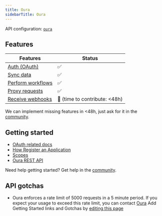 ```yaml
---
title: Oura
sidebarTitle: Oura
---
```


API configuration: [`oura`](https://terapi.dev/providers.yaml)

## Features

| Features | Status |
| - | - |
| [Auth (OAuth)](/integrate/guides/authorize-an-api) | ✅ |
| [Sync data](/integrate/guides/sync-data-from-an-api) | ✅ |
| [Perform workflows](/integrate/guides/perform-workflows-with-an-api) | ✅ |
| [Proxy requests](/integrate/guides/proxy-requests-to-an-api) | ✅ |
| [Receive webhooks](/integrate/guides/receive-webhooks-from-an-api) | 🚫 (time to contribute: &lt;48h) |

<Tip>We can implement missing features in &lt;48h, just ask for it in the [community](https://terapi.dev/slack).</Tip>

## Getting started

-   [OAuth related docs](https://cloud.ouraring.com/docs/authentication#oauth2)
-   [How Register an Application](https://cloud.ouraring.com/docs/)
-   [Scopes](https://cloud.ouraring.com/docs/authentication#oauth2-scopes)
-   [Oura REST API](https://cloud.ouraring.com/v2/docs)

<Tip>Need help getting started? Get help in the [community](https://terapi.dev/slack).</Tip>

## API gotchas
-   Oura enforces a rate limit of 5000 requests in a 5 minute period. If you expect your usage to exceed this rate limit, you can contact [Oura](mailto:api-support@ouraring.com)
<Note>Add Getting Started links and Gotchas by [editing this page](https://github.com/terapihq/terapi/tree/master/docs-v2/integrations/all/oura.mdx)</Note>